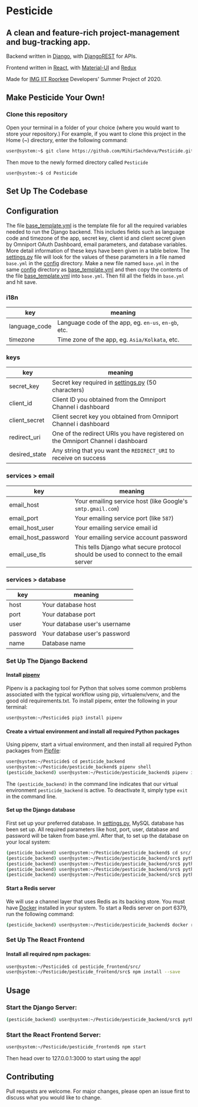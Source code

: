 # Pesticide

## A clean and feature-rich project-management and bug-tracking app.

Backend written in [Django](https://www.djangoproject.com), with [DjangoREST](https://www.django-rest-framework.org) for APIs.

Frontend written in [React](https://reactjs.org/), with [Material-UI](https://material-ui.com/) and [Redux](https://react-redux.js.org/)

Made for [IMG IIT Roorkee](https://img.channeli.in) Developers' Summer Project of 2020.

## Make Pesticide Your Own!

### Clone this repository

Open your terminal in a folder of your choice (where you would want to store your repository.) For example, if you want to clone this project in the Home (~) directory, enter the following command:

```bash
user@system:~$ git clone https://github.com/MihirSachdeva/Pesticide.git
```

Then move to the newly formed directory called `Pesticide`

```base
user@system:~$ cd Pesticide
```

## Set Up The Codebase

## Configuration

The file [base_template.yml](pesticide_backend/src/config/base_template.yml) is the template file for all the required variables needed to run the Django backend. This includes fields such as language code and timezone of the app, secret key, client id and client secret given by Omniport OAuth Dashboard, email parameters, and database variables. More detail information of these keys have been given in a table below. The [settings.py](pesticide_backend/src/pesticide/settings.py) file will look for the values of these parameters in a file named `base.yml` in the [config](pesticide_backend/src/config/) directory.
Make a new file named `base.yml` in the same [config](pesticide_backend/src/config/) directory as [base_template.yml](pesticide_backend/src/config/base_template.yml) and then copy the contents of the file [base_template.yml](pesticide_backend/src/config/base_template.yml) into `base.yml`. Then fill all the fields in `base.yml` and hit save.

### **i18n**

| key           | meaning                                              |
| ------------- | ---------------------------------------------------- |
| language_code | Language code of the app, eg. `en-us`, `en-gb`, etc. |
| timezone      | Time zone of the app, eg. `Asia/Kolkata`, etc.       |

### **keys**

| key           | meaning                                                                                           |
| ------------- | ------------------------------------------------------------------------------------------------- |
| secret_key    | Secret key required in [settings.py](pesticide_backend/src/pesticide/settings.py) (50 characters) |
| client_id     | Client ID you obtained from the Omniport Channel i dashboard                                      |
| client_secret | Client secret key you obtained from Omniport Channel i dashboard                                  |
| redirect_uri  | One of the redirect URIs you have registered on the Omniport Channel i dashboard                  |
| desired_state | Any string that you want the `REDIRECT_URI` to receive on success                                 |

### services > **email**

| key                 | meaning                                                                              |
| ------------------- | ------------------------------------------------------------------------------------ |
| email_host          | Your emailing service host (like Google's `smtp.gmail.com`)                          |
| email_port          | Your emailing service port (like `587`)                                              |
| email_host_user     | Your emailing service email id                                                       |
| email_host_password | Your emailing service account password                                               |
| email_use_tls       | This tells Django what secure protocol should be used to connect to the email server |

### services > **database**

| key      | meaning                       |
| -------- | ----------------------------- |
| host     | Your database host            |
| port     | Your database port            |
| user     | Your database user's username |
| password | Your database user's password |
| name     | Database name                 |

### Set Up The Django Backend

#### Install [pipenv](https://realpython.com/pipenv-guide/)

Pipenv is a packaging tool for Python that solves some common problems associated with the typical workflow using pip, virtualenv/venv, and the good old requirements.txt. To install pipenv, enter the following in your terminal:

```bash
user@system:~/Pesticide$ pip3 install pipenv
```

#### Create a virtual environment and install all required Python packages

Using pipenv, start a virtual environment, and then install all required Python packages from [Pipfile](pesticide_backend/Pipfile):

```bash
user@system:~/Pesticide$ cd pesticide_backend
user@system:~/Pesticide/pesticide_backend$ pipenv shell
(pesticide_backend) user@system:~/Pesticide/pesticide_backend$ pipenv install
```

The `(pesticide_backend)` in the command line indicates that our virtual environment `pesticide_backend` is active. To deactivate it, simply type `exit` in the command line.

#### Set up the Django database

First set up your preferred database. In [settings.py](pesticide_backend/src/pesticide/settings.py), MySQL database has been set up. All required parameters like host, port, user, database and password will be taken from base.yml. After that, to set up the database on your local system:

```bash
(pesticide_backend) user@system:~/Pesticide/pesticide_backend$ cd src/
(pesticide_backend) user@system:~/Pesticide/pesticide_backend/src$ python3 manage.py makemigrations peticide_app
(pesticide_backend) user@system:~/Pesticide/pesticide_backend/src$ python3 manage.py migrate pesticide_app
(pesticide_backend) user@system:~/Pesticide/pesticide_backend/src$ python3 manage.py makemigrations
(pesticide_backend) user@system:~/Pesticide/pesticide_backend/src$ python3 manage.py migrate
```

#### Start a Redis server

We will use a channel layer that uses Redis as its backing store. You must have [Docker](https://docs.docker.com/engine/install/) installed in your system. To start a Redis server on port 6379, run the following command:

```bash
(pesticide_backend) user@system:~/Pesticide/pesticide_backend$ docker run -p 6379:6379 -d redis:5
```

### Set Up The React Frontend

#### Install all required npm packages:

```bash
user@system:~/Pesticide$ cd pesticide_frontend/src/
user@system:~/Pesticide/pesticide_frontend/src$ npm install --save
```

## Usage

### Start the Django Server:

```bash
(pesticide_backend) user@system:~/Pesticide/pesticide_backend/src$ python3 manage.py runserver
```

### Start the React Frontend Server:

```bash
user@system:~/Pesticide/pesticide_frontend$ npm start
```

Then head over to 127.0.0.1:3000 to start using the app!

## Contributing

Pull requests are welcome. For major changes, please open an issue first to discuss what you would like to change.
